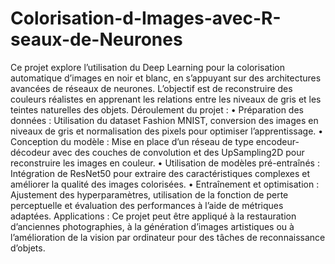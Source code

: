 # Colorisation-d-Images-avec-R-seaux-de-Neurones
Ce projet explore l’utilisation du Deep Learning pour la colorisation automatique d’images en noir et blanc, en s’appuyant sur des architectures avancées de réseaux de neurones. L’objectif est de reconstruire des couleurs réalistes en apprenant les relations entre les niveaux de gris et les teintes naturelles des objets.
Déroulement du projet :
•	Préparation des données : Utilisation du dataset Fashion MNIST, conversion des images en niveaux de gris et normalisation des pixels pour optimiser l’apprentissage.
•	Conception du modèle : Mise en place d’un réseau de type encodeur-décodeur avec des couches de convolution et des UpSampling2D pour reconstruire les images en couleur.
•	Utilisation de modèles pré-entraînés : Intégration de ResNet50 pour extraire des caractéristiques complexes et améliorer la qualité des images colorisées.
•	Entraînement et optimisation : Ajustement des hyperparamètres, utilisation de la fonction de perte perceptuelle et évaluation des performances à l’aide de métriques adaptées.
Applications :
Ce projet peut être appliqué à la restauration d’anciennes photographies, à la génération d’images artistiques ou à l’amélioration de la vision par ordinateur pour des tâches de reconnaissance d’objets.

